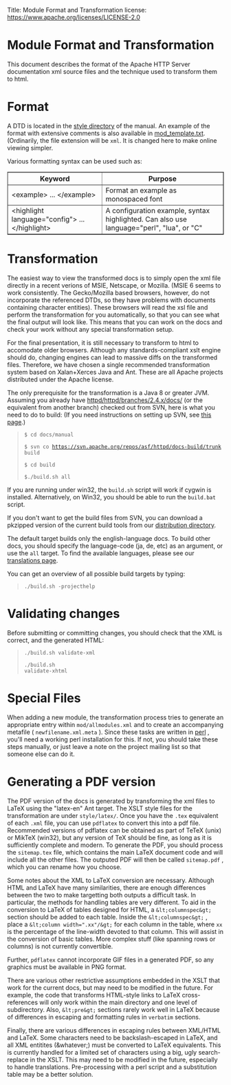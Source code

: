 Title: Module Format and Transformation
license: https://www.apache.org/licenses/LICENSE-2.0

# Module Format and Transformation #

This document describes the format of the Apache HTTP Server documentation
xml source files and the technique used to transform them to html.

# Format #

A DTD is located in the [style
directory](http://httpd.apache.org/docs/current/style/) of the manual. An
example of the format with extensive comments is also available in
[mod_template.txt](mod_template.txt). (Ordinarily, the file extension
will be `xml`. It is changed here to make online viewing simpler.

Various formatting syntax can be used such as:

<table border="1">
<tr><th>Keyword</th><th>Purpose</th></tr>
<tr><td>&lt;example&gt; ... &lt;/example&gt;</td><td>Format an example as monospaced font</td></tr>
<tr><td>&lt;highlight language="config"&gt ... &lt;/highlight&gt;</td>
<td>A configuration example, syntax highlighted. Can also use language="perl", "lua", or "C"</td></tr>
</table>

# Transformation #

The easiest way to view the transformed docs is to simply open the xml file
directly in a recent verions of MSIE, Netscape, or Mozilla. (MSIE 6 seems
to work consistently. The Gecko/Mozilla based browsers, however, do not
incorporate the referenced DTDs, so they have problems with documents
containing character entities). These browsers will read the xsl file and
perform the transformation for you automatically, so that you can see what
the final output will look like. This means that you can work on the docs
and check your work without any special transformation setup.

For the final presentation, it is still necessary to transform to html to
accomodate older browsers. Although any standards-compliant xslt engine
should do, changing engines can lead to massive diffs on the transformed
files. Therefore, we have chosen a single recommended transformation system
based on Xalan+Xerces Java and Ant. These are all Apache projects
distributed under the Apache license.

The only prerequisite for the transformation is a Java 8 or greater JVM.
Assuming you already have
[httpd/httpd/branches/2.4.x/docs/](http://svn.apache.org/repos/asf/httpd/httpd/branches/2.4.x/docs/)
(or the equivalent from another branch) checked out from SVN, here is what
you need to do to build: (If you need instructions on setting up SVN, see
[this page](http://www.apache.org/dev/version-control.html).)

><code>$ cd docs/manual<br></br>$ svn co
https://svn.apache.org/repos/asf/httpd/docs-build/trunk build<br></br>$ cd
build<br></br>$./build.sh all</code>

If you are running under win32, the `build.sh` script will work if cygwin is
installed. Alternatively, on Win32, you should be able to run the
`build.bat` script.

If you don't want to get the build files from SVN, you can download a
pkzipped version of the current build tools from our [distribution
directory](http://www.apache.org/dyn/closer.lua/httpd/docs/).

The default target builds only the english-language docs. To build other
docs, you should specify the language-code (ja, de, etc) as an argument, or
use the `all` target. To find the available languages, please see our
[translations page](translations.html).

You can get an overview of all possible build targets by typing:

> `
./build.sh -projecthelp
` 

# Validating changes #

Before submitting or committing changes, you should check that the XML is
correct, and the generated HTML:

><code>./build.sh validate-xml<br></br>./build.sh validate-xhtml</code>

# Special Files #

When adding a new module, the transformation process tries to generate an
appropriate entry within `mod/allmodules.xml` and to create an accompanying
metafile ( `newfilename.xml.meta` ). Since these tasks are written in
[perl](http://www.perl.org/) , you'll need a working perl installation for
this. If not, you should take these steps manually, or just leave a note on
the project mailing list so that someone else can do it.

# Generating a PDF version #

The PDF version of the docs is generated by transforming the xml files to
LaTeX using the "latex-en" Ant target. The XSLT style files for the
transformation are under `style/latex/`. Once you have the `.tex`
equivalent of each `.xml` file, you can use `pdflatex` to convert this into
a pdf file. Recommended versions of pdflatex can be obtained as part of
TeTeX (unix) or MikTeX (win32), but any version of TeX should be fine, as
long as it is sufficiently complete and modern. To generate the PDF, you
should process the `sitemap.tex` file, which contains the main LaTeX
document code and will include all the other files. The outputed PDF will
then be called `sitemap.pdf` , which you can rename how you choose.

Some notes about the XML to LaTeX conversion are necessary. Although HTML
and LaTeX have many similarities, there are enough differences between the
two to make targetting both outputs a difficult task. In particular, the
methods for handling tables are very different. To aid in the conversion to
LaTeX of tables designed for HTML, a `&lt;columnspec&gt;` section should be
added to each table. Inside the `&lt;columnspec&gt;` , place a `&lt;column
width=".xx"/&gt;` for each column in the table, where `xx` is the
percentage of the line-width devoted to that column. This will assist in
the conversion of basic tables. More complex stuff (like spanning rows or
columns) is not currently convertible.

Further, `pdflatex` cannot incorporate GIF files in a generated PDF, so any
graphics must be available in PNG format.

There are various other restrictive assumptions embedded in the XSLT that
work for the current docs, but may need to be modified in the future. For
example, the code that transforms HTML-style links to LaTeX
cross-references will only work within the main directory and one level of
subdirectory. Also, `&lt;pre&gt;` sections rarely work well in LaTeX
because of differences in escaping and formatting rules in `verbatim`
sections.

Finally, there are various differences in escaping rules between XML/HTML
and LaTeX. Some characters need to be backslash-escaped in LaTeX, and all
XML entitites (&amp;whatever;) must be converted to LaTeX equivalents. This
is currently handled for a limited set of characters using a big, ugly
search-replace in the XSLT. This may need to be modified in the future,
especially to handle translations. Pre-processing with a perl script and a
substitution table may be a better solution.
